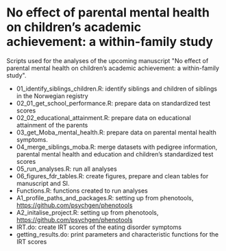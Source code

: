 # No effect of parental mental health on children’s academic achievement: a within-family study 

Scripts used for the analyses of the upcoming manuscript "No effect of parental mental health on children’s academic achievement: a within-family study". 


- 01_identify_siblings_children.R: identify siblings and children of siblings in the Norwegian registry 
- 02_01_get_school_performance.R: prepare data on standardized test scores
- 02_02_educational_attainment.R: prepare data on educational attainment of the parents
- 03_get_Moba_mental_health.R: prepare data on parental mental health symptoms. 
- 04_merge_siblings_moba.R: merge datasets with pedigree information, parental mental health and education and children’s standardized test scores
- 05_run_analyses.R: run all analyses
- 06_figures_fdr_tables.R: create figures, prepare and clean tables for manuscript and SI. 
- Functions.R: functions created to run analyses 
- A1_profile_paths_and_packages.R: setting up from phenotools, https://github.com/psychgen/phenotools
- A2_initalise_project.R: setting up from phenotools, https://github.com/psychgen/phenotools
- IRT.do: create IRT scores of the eating disorder symptoms 
- getting_results.do: print parameters and characteristic functions for the IRT scores
